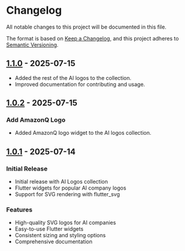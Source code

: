 # Changelog

All notable changes to this project will be documented in this file.

The format is based on [Keep a Changelog](https://keepachangelog.com/en/1.0.0/),
and this project adheres to [Semantic Versioning](https://semver.org/spec/v2.0.0.html).

## [1.1.0] - 2025-07-15

- Added the rest of the AI logos to the collection.
- Improved documentation for contributing and usage.

## [1.0.2] - 2025-07-15

### Add AmazonQ Logo

- Added AmazonQ logo widget to the AI logos collection.

## [1.0.1] - 2025-07-14

### Initial Release

- Initial release with AI Logos collection
- Flutter widgets for popular AI company logos
- Support for SVG rendering with flutter_svg

### Features

- High-quality SVG logos for AI companies
- Easy-to-use Flutter widgets
- Consistent sizing and styling options
- Comprehensive documentation

[1.0.1]: https://github.com/Thwani47/flutter_svgl/releases/tag/v1.0.1
[1.0.2]: https://github.com/Thwani47/flutter_svgl/releases/tag/v1.0.2
[1.1.0]: https://github.com/Thwani47/flutter_svgl/releases/tag/v1.1.0
